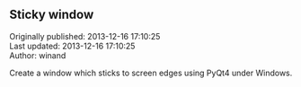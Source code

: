 ## Sticky window  
Originally published: 2013-12-16 17:10:25  
Last updated: 2013-12-16 17:10:25  
Author: winand   
  
Create a window which sticks to screen edges using PyQt4 under Windows.